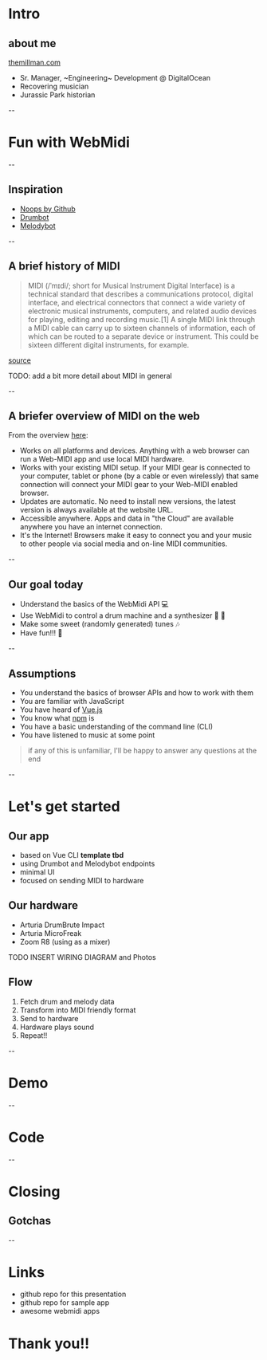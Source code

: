# Intro 

## about me

[themillman.com](https://themillman.com)

- Sr. Manager, ~Engineering~ Development @ DigitalOcean 
- Recovering musician 
- Jurassic Park historian 

--

# Fun with WebMidi
 
-- 

## Inspiration

- [Noops by Github](https://noopschallenge.com/)
- [Drumbot](https://noopschallenge.com/challenges/drumbot)
- [Melodybot](https://noopschallenge.com/challenges/melodybot)

--

## A brief history of MIDI 

> MIDI (/ˈmɪdi/; short for Musical Instrument Digital Interface) is a technical standard that describes a communications protocol, digital interface, and electrical connectors that connect a wide variety of electronic musical instruments, computers, and related audio devices for playing, editing and recording music.[1] A single MIDI link through a MIDI cable can carry up to sixteen channels of information, each of which can be routed to a separate device or instrument. This could be sixteen different digital instruments, for example.

[source](https://en.wikipedia.org/wiki/MIDI)

TODO: add a bit more detail about MIDI in general 

-- 

## A briefer overview of MIDI on the web 

From the overview [here](https://www.midi.org/17-the-mma/99-web-midi): 

- Works on all platforms and devices. Anything with a web browser can run a Web-MIDI app and use local MIDI hardware.
- Works with your existing MIDI setup. If your MIDI gear is connected to your computer, tablet or phone (by a cable or even wirelessly) that same connection will connect your MIDI gear to your Web-MIDI enabled browser. 
- Updates are automatic. No need to install new versions, the latest version is always available at the website URL. 
- Accessible anywhere. Apps and data in "the Cloud" are available anywhere you have an internet connection.
- It's the Internet! Browsers make it easy to connect you and your music to other people via social media and on-line MIDI communities.

--

## Our goal today 

- Understand the basics of the WebMidi API 💻
- Use WebMidi to control a drum machine and a synthesizer 🥁 🎹
- Make some sweet (randomly generated) tunes 🎶
- Have fun!!! 🎉

-- 

## Assumptions 

- You understand the basics of browser APIs and how to work with them 
- You are familiar with JavaScript
- You have heard of [Vue.js](https://vuejs.org/)
- You know what [npm](https://npm.org) is
- You have a basic understanding of the command line (CLI) 
- You have listened to music at some point 

> if any of this is unfamiliar, I'll be happy to answer any questions at the end 

--

# Let's get started 

## Our app 

- based on Vue CLI **template tbd** 
- using Drumbot and Melodybot endpoints 
- minimal UI 
- focused on sending MIDI to hardware 

## Our hardware 

- Arturia DrumBrute Impact 
- Arturia MicroFreak 
- Zoom R8 (using as a mixer)

TODO INSERT WIRING DIAGRAM and Photos

## Flow

1. Fetch drum and melody data
2. Transform into MIDI friendly format
3. Send to hardware
4. Hardware plays sound
5. Repeat!! 

-- 

# Demo

-- 

# Code 

-- 

# Closing

## Gotchas 

-- 

# Links 

- github repo for this presentation
- github repo for sample app 
- awesome webmidi apps 

# Thank you!! 

